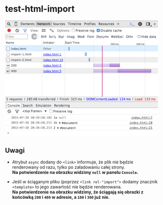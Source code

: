 # test-html-import

![](images/network-panel.png)

## Uwagi

 * Atrybut `async` dodany do `<link>` informuje, że plik nie będzie renderowany od razu, tylko po załadowaniu całej strony.<br />
 **Na potwierdzenie na obrazku widzimy `null` w panelu `Console`.**
 
 * Jeśli w ściąganym pliku (poprzez `<link rel-"import">` dodamy znacznik `<template>` to jego zawartość nie będzie renderowana.<br />
 **Na potwierdzenie na obrazku widzimy, że ściągają się obrazki z końcówką `200` i `400` w adresie, a `100` i `300` już nie.** 
 